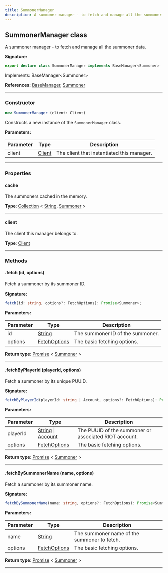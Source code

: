 ```yaml
---
title: SummonerManager
description: A summoner manager - to fetch and manage all the summoner data.
---
```


## SummonerManager class

A summoner manager - to fetch and manage all the summoner data.

**Signature:**

```ts
export declare class SummonerManager implements BaseManager<Summoner> 
```

Implements: BaseManager&lt;Summoner&gt;

**References:** [BaseManager](/api/BaseManager.md), [Summoner](/api/Summoner.md)

---

### Constructor

```ts
new SummonerManager (client: Client)
```

Constructs a new instance of the `SummonerManager` class.

**Parameters:**

| Parameter | Type | Description |
| --------- | ---- | ----------- |
| client | [Client](/api/Client.md) | The client that instantiated this manager. |
---

### Properties

#### cache

The summoners cached in the memory.



**Type**: [Collection](https://discord.js.org/#/docs/collection/stable/class/Collection) \< [String](https://developer.mozilla.org/en-US/docs/Web/JavaScript/Reference/Global_Objects/String), [Summoner](/api/Summoner.md) \>

---

#### client

The client this manager belongs to.



**Type**: [Client](/api/Client.md)

---

### Methods

#### .fetch (id, options)

Fetch a summoner by its summoner ID.




**Signature:**

```ts
fetch(id: string, options?: FetchOptions): Promise<Summoner>;
```

**Parameters:**

| Parameter | Type | Description |
| --------- | ---- | ----------- |
| id | [String](https://developer.mozilla.org/en-US/docs/Web/JavaScript/Reference/Global_Objects/String) | The summoner ID of the summoner. |
| options | [FetchOptions](/api/FetchOptions.md) | The basic fetching options. |

**Return type**: [Promise](https://developer.mozilla.org/en-US/docs/Web/JavaScript/Reference/Global_Objects/Promise) \< [Summoner](/api/Summoner.md) \>

---

#### .fetchByPlayerId (playerId, options)

Fetch a summoner by its unique PUUID.




**Signature:**

```ts
fetchByPlayerId(playerId: string | Account, options?: FetchOptions): Promise<Summoner>;
```

**Parameters:**

| Parameter | Type | Description |
| --------- | ---- | ----------- |
| playerId | [String](https://developer.mozilla.org/en-US/docs/Web/JavaScript/Reference/Global_Objects/String) \| [Account](/api/Account.md) | The PUUID of the summoner or associated RIOT account. |
| options | [FetchOptions](/api/FetchOptions.md) | The basic fetching options. |

**Return type**: [Promise](https://developer.mozilla.org/en-US/docs/Web/JavaScript/Reference/Global_Objects/Promise) \< [Summoner](/api/Summoner.md) \>

---

#### .fetchBySummonerName (name, options)

Fetch a summoner by its summoner name.




**Signature:**

```ts
fetchBySummonerName(name: string, options?: FetchOptions): Promise<Summoner>;
```

**Parameters:**

| Parameter | Type | Description |
| --------- | ---- | ----------- |
| name | [String](https://developer.mozilla.org/en-US/docs/Web/JavaScript/Reference/Global_Objects/String) | The summoner name of the summoner to fetch. |
| options | [FetchOptions](/api/FetchOptions.md) | The basic fetching options. |

**Return type**: [Promise](https://developer.mozilla.org/en-US/docs/Web/JavaScript/Reference/Global_Objects/Promise) \< [Summoner](/api/Summoner.md) \>

---

